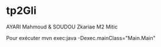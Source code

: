 # tp2Gli

AYARI Mahmoud & SOUDOU Zkariae M2 Mitic 

Pour exécuter mvn exec:java -Dexec.mainClass="Main.Main"

